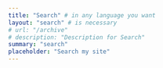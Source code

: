 ```yaml
---
title: "Search" # in any language you want
layout: "search" # is necessary
# url: "/archive"
# description: "Description for Search"
summary: "search"
placeholder: "Search my site"
---
```

